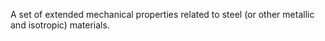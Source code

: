 A set of extended mechanical properties related to steel (or other metallic and isotropic) materials.
